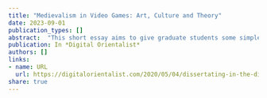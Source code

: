 ```yaml
---
title: "Medievalism in Video Games: Art, Culture and Theory"
date: 2023-09-01
publication_types: []
abstract:  "This short essay aims to give graduate students some simple but effective strategies about the digital tools that I have found helpful to organize my work and time."
publication: In *Digital Orientalist*
authors: []
links:
- name: URL
  url: https://digitalorientalist.com/2020/05/04/dissertating-in-the-digital-age-research-and-writing-tools-for-organization-and-productivity/
share: true
---
```

